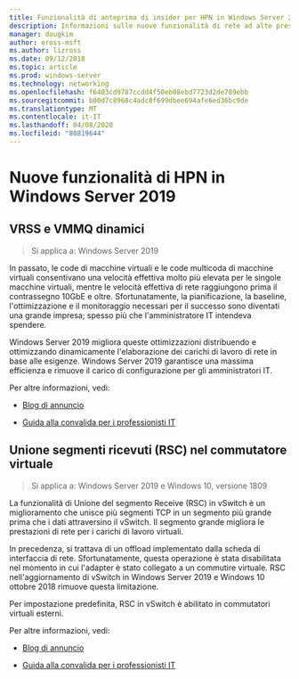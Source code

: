 ```yaml
---
title: Funzionalità di anteprima di insider per HPN in Windows Server 2019
description: Informazioni sulle nuove funzionalità di rete ad alte prestazioni di Windows Server 2019.
manager: dougkim
author: eross-msft
ms.author: lizross
ms.date: 09/12/2018
ms.topic: article
ms.prod: windows-server
ms.technology: networking
ms.openlocfilehash: f6403cd9787ccdd4f50eb08ebd7723d2de789ebb
ms.sourcegitcommit: b00d7c8968c4adc8f699dbee694afe6ed36bc9de
ms.translationtype: MT
ms.contentlocale: it-IT
ms.lasthandoff: 04/08/2020
ms.locfileid: "80819644"
---
```

# <a name="new-hpn-features-in-windows-server-2019"></a>Nuove funzionalità di HPN in Windows Server 2019


## <a name="dynamic-vrss-and-vmmq"></a>VRSS e VMMQ dinamici

>Si applica a: Windows Server 2019

In passato, le code di macchine virtuali e le code multicoda di macchine virtuali consentivano una velocità effettiva molto più elevata per le singole macchine virtuali, mentre le velocità effettiva di rete raggiungono prima il contrassegno 10GbE e oltre. Sfortunatamente, la pianificazione, la baseline, l'ottimizzazione e il monitoraggio necessari per il successo sono diventati una grande impresa; spesso più che l'amministratore IT intendeva spendere. 

Windows Server 2019 migliora queste ottimizzazioni distribuendo e ottimizzando dinamicamente l'elaborazione dei carichi di lavoro di rete in base alle esigenze. Windows Server 2019 garantisce una massima efficienza e rimuove il carico di configurazione per gli amministratori IT.

Per altre informazioni, vedi:

-   [Blog di annuncio](https://blogs.technet.microsoft.com/networking/2018/08/22/netperf4vw/)

-   [Guida alla convalida per i professionisti IT](https://aka.ms/DVMMQ-Validation)

## <a name="receive-segment-coalescing-rsc-in-the-vswitch"></a>Unione segmenti ricevuti (RSC) nel commutatore virtuale

>Si applica a: Windows Server 2019 e Windows 10, versione 1809

La funzionalità di Unione del segmento Receive (RSC) in vSwitch è un miglioramento che unisce più segmenti TCP in un segmento più grande prima che i dati attraversino il vSwitch. Il segmento grande migliora le prestazioni di rete per i carichi di lavoro virtuali.

In precedenza, si trattava di un offload implementato dalla scheda di interfaccia di rete. Sfortunatamente, questa operazione è stata disabilitata nel momento in cui l'adapter è stato collegato a un commutire virtuale. RSC nell'aggiornamento di vSwitch in Windows Server 2019 e Windows 10 ottobre 2018 rimuove questa limitazione.

Per impostazione predefinita, RSC in vSwitch è abilitato in commutatori virtuali esterni.

Per altre informazioni, vedi:

-  [Blog di annuncio](https://blogs.technet.microsoft.com/networking/2018/08/22/netperf4vw/)

-  [Guida alla convalida per i professionisti IT](https://aka.ms/RSC-Validation)
